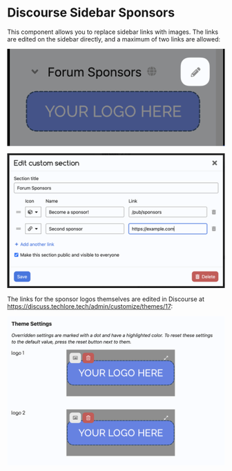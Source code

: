 # Discourse Sidebar Sponsors

This component allows you to replace sidebar links with images. The links are edited on the sidebar directly, and a maximum of two links are allowed:

![](/docs/sidebar_edit.png)

![](/docs/sidebar_editor.png)

The links for the sponsor logos themselves are edited in Discourse at https://discuss.techlore.tech/admin/customize/themes/17:

![](/docs/logo_upload.png)
